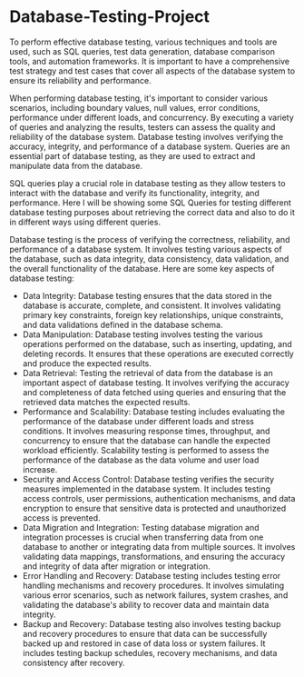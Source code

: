 # Database-Testing-Project
To perform effective database testing, various techniques and tools are used, such as SQL queries, test data generation, database comparison tools, and automation frameworks. It is important to have a comprehensive test strategy and test cases that cover all aspects of the database system to ensure its reliability and performance.

When performing database testing, it's important to consider various scenarios, including boundary values, null values, error conditions, performance under different loads, and concurrency. By executing a variety of queries and analyzing the results, testers can assess the quality and reliability of the database system. Database testing involves verifying the accuracy, integrity, and performance of a database system. Queries are an essential part of database testing, as they are used to extract and manipulate data from the database.

SQL queries play a crucial role in database testing as they allow testers to interact with the database and verify its functionality, integrity, and performance. Here I will be showing some SQL Queries for testing different database testing purposes about retrieving the correct data and also to do it in different ways using different queries. 

Database testing is the process of verifying the correctness, reliability, and performance of a database system. It involves testing various aspects of the database, such as data integrity, data consistency, data validation, and the overall functionality of the database.
Here are some key aspects of database testing:
- Data Integrity: Database testing ensures that the data stored in the database is accurate, complete, and consistent. It involves validating primary key constraints, foreign key relationships, unique constraints, and data validations defined in the database schema.
- Data Manipulation: Database testing involves testing the various operations performed on the database, such as inserting, updating, and deleting records. It ensures that these operations are executed correctly and produce the expected results.
- Data Retrieval: Testing the retrieval of data from the database is an important aspect of database testing. It involves verifying the accuracy and completeness of data fetched using queries and ensuring that the retrieved data matches the expected results.
- Performance and Scalability: Database testing includes evaluating the performance of the database under different loads and stress conditions. It involves measuring response times, throughput, and concurrency to ensure that the database can handle the expected workload efficiently. Scalability testing is performed to assess the performance of the database as the data volume and user load increase.
- Security and Access Control: Database testing verifies the security measures implemented in the database system. It includes testing access controls, user permissions, authentication mechanisms, and data encryption to ensure that sensitive data is protected and unauthorized access is prevented.
- Data Migration and Integration: Testing database migration and integration processes is crucial when transferring data from one database to another or integrating data from multiple sources. It involves validating data mappings, transformations, and ensuring the accuracy and integrity of data after migration or integration.
- Error Handling and Recovery: Database testing includes testing error handling mechanisms and recovery procedures. It involves simulating various error scenarios, such as network failures, system crashes, and validating the database's ability to recover data and maintain data integrity.
- Backup and Recovery: Database testing also involves testing backup and recovery procedures to ensure that data can be successfully backed up and restored in case of data loss or system failures. It includes testing backup schedules, recovery mechanisms, and data consistency after recovery.
